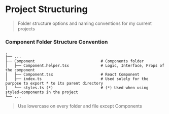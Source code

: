 # Project Structuring

> Folder structure options and naming conventions for my current projects

### Component Folder Structure Convention
```
.
├── ...
├── Component                             # Components folder
│   ├── Component.helper.tsx              # Logic, Interface, Props of the component
│   ├── Component.tsx                     # React Component
│   ├── index.ts                          # Used solely for the purpose to export * to its parent directory
│   └── styles.ts (*)                     # (*) Used when using styled-components in the project 
└── ...
```

> Use lowercase on every folder and file except Components
